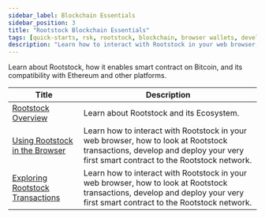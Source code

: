 ```yaml
---
sidebar_label: Blockchain Essentials
sidebar_position: 3
title: "Rootstock Blockchain Essentials"
tags: [quick-starts, rsk, rootstock, blockchain, browser wallets, developers, beginners]
description: "Learn how to interact with Rootstock in your web browser, how to look at Rootstock transactions, develop and deploy your very first smart contract to the Rootstock network."
---
```


Learn about Rootstock, how it enables smart contract on Bitcoin, and its compatibility with Ethereum and other platforms.

| Title                                                       | Description                                                                                    |
| ----------------------------------------------------------- | ---------------------------------------------------------------------------------------------- |
| [Rootstock Overview](/developers/blockchain-essentials/overview/) | Learn about Rootstock and its Ecosystem. |
| [Using Rootstock in the Browser](/developers/blockchain-essentials/browser/) | Learn how to interact with Rootstock in your web browser, how to look at Rootstock transactions, develop and deploy your very first smart contract to the Rootstock network. |
| [Exploring Rootstock Transactions](/developers/blockchain-essentials/transactions/) | Learn how to interact with Rootstock in your web browser, how to look at Rootstock transactions, develop and deploy your very first smart contract to the Rootstock network.|